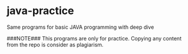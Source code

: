 # java-practice
Same programs for basic JAVA programming with deep dive

###NOTE###
This programs are only for practice. Copying any content from the repo is consider as plagiarism.
